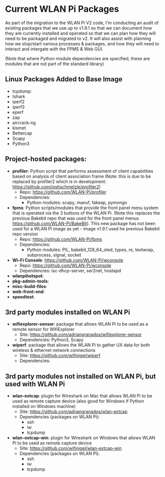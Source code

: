 # Current WLAN Pi Packages

As part of the migration to the WLAN Pi V2 code, I'm conducting an audit of existing packages that we use up to v1.9.1 so that we can document how they are currently installed and operated so that we can plan how they will need to be packaged and migrated to v2. It will also assist with planning how we stop/start various processes & packages, and how they will need to interact and intergate with the FPMS & Web GUI.  

(Note that where Python module dependencies are specified, these are modules that are not part of the standard library)


## Linux Packages Added to Base Image

- tcpdump: 
- tshark
- iperf2
- iperf3
- eperf
- zap
- aircrack-ng
- kismet
- Bettercap
- Scapy
- Python3

## Project-hosted packages:

- **profiler**: Python script that performs assessment of client capabilities based on analysis of client association frame (Note: this is due to be replaced by profiler2 which is in development: https://github.com/joshschmelzle/profiler2)
    - Repo: https://github.com/WLAN-Pi/profiler
    - Dependencies:
        - Python modules: scapy, manuf, fakeap, pymongo 
- **fpms**: Python scripts/modules that provide the front panel menu system that is operated via the 3 buttons of the WLAN Pi. (Note this replaces the previous Bakebit repo that was used for the front panel menus https://github.com/WLAN-Pi/BakeBit). This new package has not been used for a WLAN Pi image as yet - image v1.9.1 used he previous Bakebit repo version
    - Repo: https://github.com/WLAN-Pi/fpms
    - Dependencies:
        - Python modules: PIL, bakebit_128_64_oled, types, re, textwrap, subprocess, signal, socket
- **Wi-Fi Console**: https://github.com/WLAN-Pi/wconsole
    - Repo: https://github.com/WLAN-Pi/wconsole
    - Dependencies: isc-dhcp-server, ser2net, hostapd
- **wlanpihotspot**:
- **pkg-admin-tools**:
- **misc-build-files**:
- **web-front-end**:
- **speedtest**:


## 3rd party modules installed on WLAN Pi

- **wifiexplorer-sensor**: package that allows WLAN Pi to be used as a remote sensor for WifiExplorer
    - Site: https://github.com/adriangranados/wifiexplorer-sensor
    - Dependencies: Python3, Scapy
- **wiperf**: package that allows the WLAN Pi to gather UX data for both wireless & ethernet network connections
    - Site: https://github.com/wifinigel/wiperf
    - Dependencies: 


## 3rd party modules not installed on WLAN Pi, but used with WLAN Pi

- **wlan-extcap**: plugin for Wireshark on Mac that allows WLAN Pi to be used as remote capture device (also good for Windows if Python installed on Windows machine)
    - Site: https://github.com/adriangranados/wlan-extcap
    - Dependencies (packages on WLAN Pi):
        - ssh
        - iw
        - tcpdump
- **wlan-extcap-win**: plugin for Wireshark on Windows that allows WLAN Pi to be used as remote capture device
    - Site: https://github.com/wifinigel/wlan-extcap-win
    - Dependencies (packages on WLAN Pi):
        - ssh
        - iw
        - tcpdump